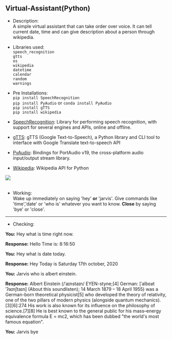 ## Virtual-Assistant(Python)

- Description: <br>
     A simple virtual assistant that can take order over voice. It can tell current date, time and can give description about a person through        wikipedia.<br>
     
- Libraries used: <br>
 ```speech_recognition```<br>
 ```gtts```<br>
 ```os```<br>
 ```wikipedia```<br>
 ```datetime```<br>
 ```calendar```<br>
 ```random```<br>
 ```warnings```<br>

- Pre Installations: <br>
 ```pip install SpeechRecognition```<br>
 ```pip install PyAudio``` or ```conda install PyAudio```<br>
 ```pip install gTTS```<br>
 ```pip install wikipedia```<br>
 
- <a href="https://pypi.org/project/SpeechRecognition/">SpeechRecognition</a>: 
     Library for performing speech recognition, with support for several engines and APIs, online and offline.<br>
- <a href="https://pypi.org/project/gTTS/">gTTS</a>: 
     gTTS (Google Text-to-Speech), a Python library and CLI tool to interface with Google Translate text-to-speech API<br> 
- <a href="https://pypi.org/project/PyAudio/">PyAudio</a>: 
     Bindings for PortAudio v19, the cross-platform audio input/output stream library.<br>
- <a href="https://pypi.org/project/wikipedia/">Wikipedia</a>: 
     Wikipedia API for Python<br>
     
<img src="speech_recog.png"/><br><br>

- Working: <br>
     Wake up immediately on saying 'hey' **or** 'jarvis'.
     Give commands like 'time','date' or 'who is' whatever you want to know.
     **Close** by saying 'bye' or 'close'.<br>
------------------------------------------------------------------------------------------------------------------------------------------------

- Checking: <br>

**You:** Hey what is time right now.<br> 

**Response:** Hello Time is: 8:16:50<br> 

**You:** Hey what is date today.<br> 

**Response:** Hey Today is Saturday 17th october, 2020<br>

**You:** Jarvis who is albert einstein.<br>

**Response:** Albert Einstein (/ˈaɪnstaɪn/ EYEN-styne;[4] German: [ˈalbɛʁt ˈʔaɪnʃtaɪn] (About this soundlisten); 14 March 1879 – 18 April 1955)        was a German-born theoretical physicist[5] who developed the theory of relativity, one of the two pillars of modern physics (alongside          quantum mechanics).[3][6]:274 His work is also known for its influence on the philosophy of science.[7][8] He is best known to the general      public for his mass–energy equivalence formula E = mc2, which has been dubbed "the world's most famous equation".<br>

**You:** Jarvis bye<br>
